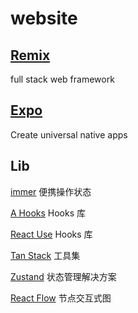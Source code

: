 # website

## [Remix](https://remix.run/)

full stack web framework

## [Expo](https://expo.dev/)

Create universal native apps

## Lib

[immer](https://immerjs.github.io/immer/) 便携操作状态

[A Hooks](https://ahooks.js.org/) Hooks 库

[React Use](https://www.reactuse.com/) Hooks 库

[Tan Stack](https://tanstack.com/) 工具集

[Zustand](https://zustand-demo.pmnd.rs/) 状态管理解决方案

[React Flow](https://reactflow.dev/) 节点交互式图
